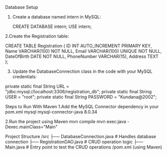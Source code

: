 Database Setup
1. Create a database named intern in MySQL:

   CREATE DATABASE intern;
   USE intern;

2.Create the Registration table:
   
   CREATE TABLE Registration (
    ID INT AUTO_INCREMENT PRIMARY KEY,
    Name VARCHAR(100) NOT NULL,
    Email VARCHAR(100) UNIQUE NOT NULL,
    DateOfBirth DATE NOT NULL,
    PhoneNumber VARCHAR(15),
    Address TEXT
);


3. Update the DatabaseConnection class in the code with your MySQL credentials:

private static final String URL = "jdbc:mysql://localhost:3306/registration_db";
private static final String USER = "root";
private static final String PASSWORD = "Kundana@2002";



Steps to Run With Maven
1.Add the MySQL Connector dependency in your pom.xml
<dependency>
    <groupId>mysql</groupId>
    <artifactId>mysql-connector-java</artifactId>
    <version>8.0.34</version>
</dependency>


2.Run the project using Maven
mvn compile
mvn exec:java -Dexec.mainClass="Main"


Project Structure
/src
├── DatabaseConnection.java   # Handles database connection
├── RegistrationDAO.java      # CRUD operation logic
├── Main.java                 # Entry point to test the CRUD operations
/pom.xml (using Maven)






